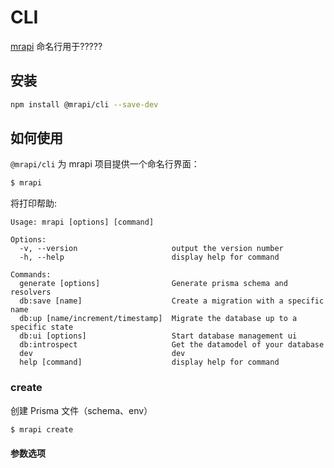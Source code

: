 # CLI

[mrapi](https://github.com/mrapi-js/mrapi) 命名行用于?????

## 安装
```bash
npm install @mrapi/cli --save-dev
```

## 如何使用

`@mrapi/cli` 为 mrapi 项目提供一个命名行界面：

```bash
$ mrapi
```

将打印帮助:

```
Usage: mrapi [options] [command]

Options:
  -v, --version                     output the version number
  -h, --help                        display help for command

Commands:
  generate [options]                Generate prisma schema and resolvers
  db:save [name]                    Create a migration with a specific name
  db:up [name/increment/timestamp]  Migrate the database up to a specific state
  db:ui [options]                   Start database management ui
  db:introspect                     Get the datamodel of your database
  dev                               dev
  help [command]                    display help for command
```

### create

创建 Prisma 文件（schema、env）

```bash
$ mrapi create
```

#### 参数选项